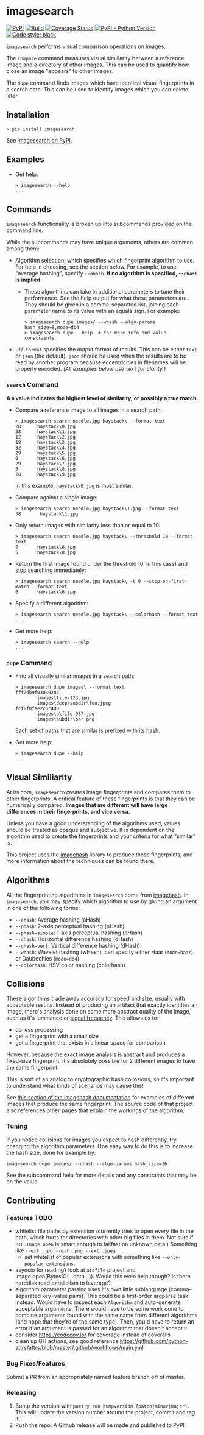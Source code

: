 # imagesearch

[![PyPI](https://img.shields.io/pypi/v/imagesearch)](
https://pypi.org/project/imagesearch/)
[![Build](https://github.com/t-mart/imagesearch/workflows/Build/badge.svg?branch=master)](
https://github.com/t-mart/imagesearch/actions?query=branch%3Amaster)
[![Coverage Status](https://coveralls.io/repos/github/t-mart/imagesearch/badge.svg?branch=master)](
https://coveralls.io/github/t-mart/imagesearch?branch=master)
[![PyPI - Python Version](https://img.shields.io/pypi/pyversions/imagesearch)](
https://pypi.org/project/imagesearch/)
[![Code style: black](https://img.shields.io/badge/code%20style-black-000000.svg)](
https://github.com/psf/black)

`imagesearch` performs visual comparison operations on images.

The `compare` command measures visual similiarity between a reference image and a directory of other
images. This can be used to quantify how close an image "appears" to other images.

The `dupe` command finds images which have identical visual fingerprints in a search path. This
can be used to identify images which you can delete later.

## Installation

```shell
> pip install imagesearch
```

See [imagesearch on PyPI](https://pypi.org/project/imagesearch/).

## Examples

- Get help:

  ```shell
  > imagesearch --help
  ...
  ```

## Commands

`imagesearch` functionality is broken up into subcommands provided on the command line.

While the subcommands may have unique arguments, others are common among them:

- Algorithm selection, which specifies which fingerprint algorithm to use. For help in choosing, see
  the section below. For example, to use "average hashing", specify `--ahash`. **If no algorithm is
  specified, `--dhash` is implied.**

  - These algorithms can take in additional parameters to tune their performance. See the help
    output for what these parameters are. They should be given in a comma-separated list, joining
    each parameter name to its value with an equals sign. For example:

    ```shell
    > imagesearch dupe images/ --whash --algo-params hash_size=8,mode=db4
    > imagesearch dupe --help  # for more info and value constraints
    ```

- `-f`/`-format` specifies the output format of results. This can be either `text` or `json` (the
  default). `json` should be used when the results are to be read by another program because
  eccentricities in filenames will be properly encoded. _(All examples below use `text` for
  clarity.)_

### `search` Command

**A `0` value indicates the highest level of similarity, or possibly a true match.**

- Compare a reference image to all images in a search path:

  ```shell
  > imagesearch search needle.jpg haystack\ --format text
  28      haystack\0.jpg
  38      haystack\1.jpg
  12      haystack\2.jpg
  18      haystack\3.jpg
  32      haystack\4.jpg
  29      haystack\5.jpg
  0       haystack\6.jpg
  29      haystack\7.jpg
  5       haystack\8.jpg
  28      haystack\9.jpg
  ```

    In this example, `haystack\6.jpg` is most similar.

- Compare against a single image:

  ```shell
  > imagesearch search needle.jpg haystack\1.jpg --format text
  38       haystack\1.jpg
  ```

- Only return images with similarity less than or equal to 10:

  ```shell
  > imagesearch search needle.jpg haystack\ --threshold 10 --format text
  0       haystack\6.jpg
  5       haystack\8.jpg
  ```

- Return the first image found under the threshold (0, in this case) and stop searching immediately:

  ```shell
  > imagesearch search needle.jpg haystack\ -t 0 --stop-on-first-match --format text
  0       haystack\6.jpg
  ```

- Specify a different algorithm:

  ```shell
  > imagesearch search needle.jpg haystack\ --colorhash --format text
  ...
  ```

- Get more help:

  ```shell
  > imagesearch search --help
  ...
  ```

### `dupe` Command

- Find all visually similar images in a search path:

  ```shell
  > imagesearch dupe images\ --format text
  fff7db9f03030203
          images\file-123.jpg
          images\deep\subdir\foo.jpeg
  fcf8f0fae2c6c400
          images\a\file-987.jpg
          images\subdir\bar.png
  ```

    Each set of paths that are similar is prefixed with its hash.

- Get more help:

  ```shell
  > imagesearch dupe --help
  ...
  ```

## Visual Similiarity

At its core, `imagesearch` creates image fingerprints and compares them to other fingerprints. A
critical feature of these fingerprints is that they can be numerically compared. **Images that are
different will have large differences in their fingerprints, and vice versa.**

Unless you have a good understanding of the algorihms used, values should be treated as opaque and
subjective. It is dependent on the algorithm used to create the fingerprints and your criteria for
what "similar" is.

This project uses the
[imagehash](https://github.com/JohannesBuchner/imagehash) library to produce these fingerprints, and
more information about the techniques can be found there.

## Algorithms

All the fingerprinting algorithms in `imagesearch` come from
[imagehash](https://github.com/JohannesBuchner/imagehash). In `imagesearch`, you may specify which
algorithm to use by giving an argument in one of the following forms:

- `--ahash`: Average hashing (aHash)
- `--phash`: 2-axis perceptual hashing (pHash)
- `--phash-simple`: 1-axis perceptual hashing (pHash)
- `--dhash`: Horizontal difference hashing (dHash)
- `--dhash-vert`: Vertical difference hashing (dHash)
- `--whash`: Wavelet hashing (wHash), can specify either Haar (`mode=haar`) or Daubechies
  (`mode=db4`)
- `--colorhash`: HSV color hashing (colorhash)

## Collisions

These algorithms trade away accuracy for speed and size, usually with acceptable results. Instead of
producing an artifact that exactly identifies an image, there's analysis done on some more abstract
quality of the image, such as it's luminance or
[signal frequency](https://en.wikipedia.org/wiki/Discrete_cosine_transform). This allows us
to:

- do less processing
- get a fingerprint with a small size
- get a fingerprint that exists in a linear space for comparison

However, because the exact image analysis is abstract and produces a fixed-size fingerprint, it's
absolutely possible for 2 different images to have the same fingerprint.

This is sort of an analog to cryptographic hash collosions, so it's important to understand what
kinds of scenarios may cause this!

See
[this section of the imagehash documentation](
https://github.com/JohannesBuchner/imagehash#example-results) for examples of different images that
produce the same fingerprint. The source code of that project also references other pages that
explain the workings of the algorithm.

### Tuning

If you notice collisions for images you expect to hash differently, try changing the algorithm
parameters. One easy way to do this is to increase the hash size, done for example by:

```shell
imagesearch dupe images/ --dhash --algo-params hash_size=16
```

See the subcommand help for more details and any constraints that may be on the value.

## Contributing

### Features TODO

- whitelist file paths by extension (currently tries to open every file in the path, which
  hurts for directories with other big files in them. Not sure if `PIL.Image.open` is smart enough
  to failfast on unknown data.) Something like `--ext .jpg --ext .png --ext .jpeg`.
  - set whitelist of popular extensions with something like `--only-popular-extensions`.
- asyncio for reading? look at `aiofile` project and Image.open(BytesIO(...data...)). Would this
  even help though? Is there harddisk read parallelism to leverage?
- algorithm parameter parsing uses it's own little sublanguage (comma-separated key=value pairs).
  This could be a first-order argparse task instead. Would have to inspect each `Algorithm` and
  auto-generate acceptable arguments. There would have to be some work done to combine arguments
  found with the same name from different algorithms (and hope that they're of the same type). Then,
  you'd have to return an error if an argument is passed for an algorithm that doesn't accept it.
- consider <https://codecov.io/> for coverage instead of coveralls
- clean up GH actions, see good reference <https://github.com/python-attrs/attrs/blob/master/.github/workflows/main.yml>

### Bug Fixes/Features

Submit a PR from an appropriately named feature branch off of master.

### Releasing

1. Bump the version with `poetry run bumpversion [patch|minor|major]`. This will update the version
number around the project, commit and tag it.
2. Push the repo. A Github release will be made and published to PyPI.
